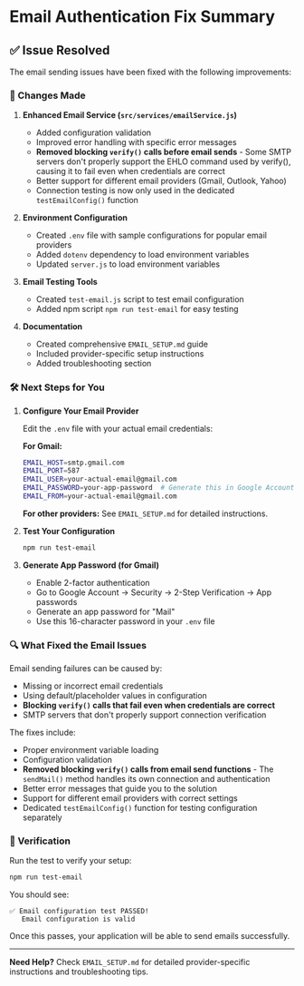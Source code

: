# Email Authentication Fix Summary

## ✅ Issue Resolved

The email sending issues have been fixed with the following improvements:

### 🔧 Changes Made

1. **Enhanced Email Service (`src/services/emailService.js`)**
   - Added configuration validation
   - Improved error handling with specific error messages
   - **Removed blocking `verify()` calls before email sends** - Some SMTP servers don't properly support the EHLO command used by verify(), causing it to fail even when credentials are correct
   - Better support for different email providers (Gmail, Outlook, Yahoo)
   - Connection testing is now only used in the dedicated `testEmailConfig()` function

2. **Environment Configuration**
   - Created `.env` file with sample configurations for popular email providers
   - Added `dotenv` dependency to load environment variables
   - Updated `server.js` to load environment variables

3. **Email Testing Tools**
   - Created `test-email.js` script to test email configuration
   - Added npm script `npm run test-email` for easy testing

4. **Documentation**
   - Created comprehensive `EMAIL_SETUP.md` guide
   - Included provider-specific setup instructions
   - Added troubleshooting section

### 🛠️ Next Steps for You

1. **Configure Your Email Provider**
   
   Edit the `.env` file with your actual email credentials:

   **For Gmail:**
   ```bash
   EMAIL_HOST=smtp.gmail.com
   EMAIL_PORT=587
   EMAIL_USER=your-actual-email@gmail.com
   EMAIL_PASSWORD=your-app-password  # Generate this in Google Account settings
   EMAIL_FROM=your-actual-email@gmail.com
   ```

   **For other providers:** See `EMAIL_SETUP.md` for detailed instructions.

2. **Test Your Configuration**
   ```bash
   npm run test-email
   ```

3. **Generate App Password (for Gmail)**
   - Enable 2-factor authentication
   - Go to Google Account → Security → 2-Step Verification → App passwords
   - Generate an app password for "Mail"
   - Use this 16-character password in your `.env` file

### 🔍 What Fixed the Email Issues

Email sending failures can be caused by:
- Missing or incorrect email credentials
- Using default/placeholder values in configuration
- **Blocking `verify()` calls that fail even when credentials are correct**
- SMTP servers that don't properly support connection verification

The fixes include:
- Proper environment variable loading
- Configuration validation
- **Removed blocking `verify()` calls from email send functions** - The `sendMail()` method handles its own connection and authentication
- Better error messages that guide you to the solution
- Support for different email providers with correct settings
- Dedicated `testEmailConfig()` function for testing configuration separately

### 🧪 Verification

Run the test to verify your setup:
```bash
npm run test-email
```

You should see:
```
✅ Email configuration test PASSED!
   Email configuration is valid
```

Once this passes, your application will be able to send emails successfully.

---

**Need Help?** Check `EMAIL_SETUP.md` for detailed provider-specific instructions and troubleshooting tips.